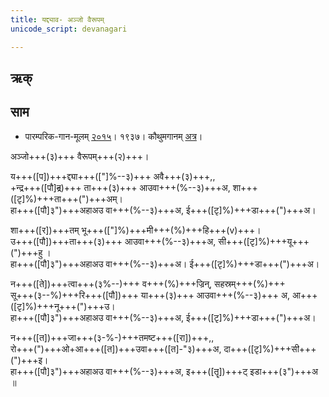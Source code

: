 ```yaml
---
title: यद्द्याव- अञ्जो वैरूपम्  
unicode_script: devanagari  

---   
```


## ऋक्


<div class="js_include" url="../Rk/yad-dyAva.md"  newLevelForH1="2" includeTitle="true"> </div>

## साम

- पारम्परिक-गान-मूलम् [२०१५](https://sanskritdocuments.org/sites/pssramanujaswamy/AASHEERVACHANA%20SAAMAANI.pdf&sa=D&ust=1542425956261000)। १९३७। कौथुमगानम् [अत्र](https://archive.org/details/SamaVedaSanhitaWithSayanabhashyaVolume2SatyavrataSamasrami1876bis_201804/page/n403)।
<div class="audioEmbed"  caption="रामानुजार्यः 1974 " src="https://archive
.org/download/jaiminIya-sAma-gAna-paravastu-tradition-rAmAnuja/yad-dyAva-anjovairUpam.mp3"></div>
<div class="audioEmbed"  caption="गोपालार्यः 2015  " src="https://archive
.org/download/jaiminIya-sAma-gAna-paravastu-tradition-gopAla-2015/yad-dyAva-anjovairUpam.mp3"></div>
<div class="audioEmbed"  caption="गोपालपवनयोर् अनुवचनम् 2015 1x" src="https://archive
.org/download/jaiminIya-sAma-gAna-paravastu-tradition-anuvachanam-gopAla-pavana-2015/yad-dyAva-anjovairUpam.mp3"></div>
<div class="audioEmbed"  caption="गोपालपवनयोर् अनुवचनम् 2015 1.5x" src="https://archive
.org/download/jaiminIya-sAma-gAna-paravastu-tradition-anuvachanam-gopAla-pavana-2015-150p-speed/yad-dyAva-anjovairUpam.mp3"></div>

अञ्जो+++(३)+++ वैरूपम्+++(२)+++।

य+++([प])+++द्द्या+++(["]%--३)+++ अवै+++(३)+++,,  
+न्द्र+++([पौ]~~द्र~~)+++ ता+++(३)+++ आउवा+++(%--३)+++अ, शा+++([टृ]%)+++ता+++(")+++अम्।  
हा+++([पौ]३")+++अहाअउ वा+++(%--३)+++अ, ई+++([टृ]%)+++डा+++(")+++अ।

शा+++([र])+++तम् भू+++(["]%)+++मी+++(%)+++हि+++(v)+++।  
उ+++([पौ])+++ता+++(३)+++ आउवा+++(%--३)+++अ,  सी+++([टृ]%)+++यू+++(")+++हु ।  
हा+++([पौ]३")+++अहाअउ वा+++(%--३)+++अ। ई+++([टृ]%)+++डा+++(")+++अ।

न+++([ते])+++त्वा+++(३%--)+++ व+++(%)+++ज्रिन्, सहस्रम्+++(%)+++  
सू+++(३--%)+++रि+++([पौ])+++ या+++(३)+++ आउवा+++(%--३)+++ अ,  आ+++([टृ]%)+++नू+++(")+++उ।   
हा+++([पौ]३")+++अहाअउ वा+++(%--३)+++अ, ई+++([टृ]%)+++डा+++(")+++अ।

न+++([त])+++जा+++(३-%-)+++तमष्ट+++([रा])+++,,  
रो+++(")+++ओ+आ+++([त])+++उवा+++([त]-"३)+++अ, दा+++([टृ]%)+++सी+++(")+++इ।  
हा+++([पौ]३")+++अहाअउ वा+++(%--३)+++अ, इ+++([तॄ])+++ट् इडा+++(३")+++अ ॥